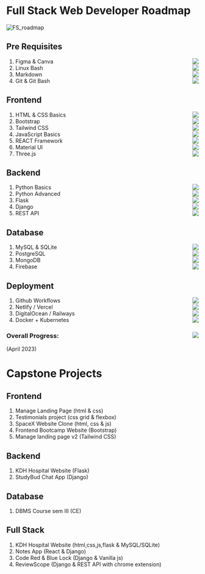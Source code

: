 # Full Stack Web Developer Roadmap
![FS_roadmap](https://user-images.githubusercontent.com/84141920/211140799-fffc7f64-a183-46de-a3a8-7f2356993be9.png)

## Pre Requisites
1. Figma & Canva <img align="right" src="https://progress-bar.dev/15"/>
2. Linux Bash <img align="right" src="https://progress-bar.dev/45"/>
3. Markdown <img align="right" src="https://progress-bar.dev/85"/>
4. Git & Git Bash <img align="right" src="https://progress-bar.dev/75"/>

## Frontend
1. HTML & CSS Basics <img align="right" src="https://progress-bar.dev/100">
2. Bootstrap <img align="right" src="https://progress-bar.dev/100">
3. Tailwind CSS <img align="right" src="https://progress-bar.dev/75">
4. JavaScript Basics <img align="right" src="https://progress-bar.dev/100">
5. REACT Framework <img align="right" src="https://progress-bar.dev/40">
6. Material UI <img align="right" src="https://progress-bar.dev/0">
7. Three.js <img align="right" src="https://progress-bar.dev/0">

## Backend 
1. Python Basics <img align="right" src="https://progress-bar.dev/100">
2. Python Advanced <img align="right" src="https://progress-bar.dev/30">
3. Flask <img align="right" src="https://progress-bar.dev/100">
4. Django <img align="right" src="https://progress-bar.dev/60">
5. REST API <img align="right" src="https://progress-bar.dev/25">

## Database
1. MySQL & SQLite <img align="right" src="https://progress-bar.dev/100">
2. PostgreSQL <img align="right" src="https://progress-bar.dev/50"> 
2. MongoDB <img align="right" src="https://progress-bar.dev/10">
3. Firebase <img align="right" src="https://progress-bar.dev/0">

## Deployment 
1. Github Workflows <img align="right" src="https://progress-bar.dev/65">
2. Netlify / Vercel <img align="right" src="https://progress-bar.dev/100"/>
3. DigitalOcean / Railways <img align="right" src="https://progress-bar.dev/100">
4. Docker + Kubernetes <img align="right" src="https://progress-bar.dev/10">

### Overall Progress: <img align="right" src="https://progress-bar.dev/50"/>
(April 2023)

# Capstone Projects
## Frontend
1. Manage Landing Page (html & css)
2. Testimonials project (css grid & flexbox)
3. SpaceX Website Clone (html, css & js)
4. Frontend Bootcamp Website (Bootstrap)
5. Manage landing page v2 (Tailwind CSS)

## Backend
1. KDH Hospital Website (Flask)
2. StudyBud Chat App (Django)

## Database
1. DBMS Course sem III (CE)

## Full Stack
1. KDH Hospital Website (html,css,js,flask & MySQL/SQLite)
2. Notes App (React & Django)
3. Code Red & Blue Lock (Django & Vanilla js)
4. ReviewScope (Django & REST API with chrome extension)
